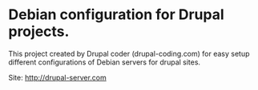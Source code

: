 # Debian configuration for Drupal projects.

This project created by Drupal coder (drupal-coding.com) for easy setup different configurations of Debian servers for drupal sites.
 
Site: http://drupal-server.com

